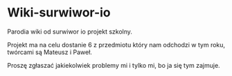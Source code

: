 # Wiki-surwiwor-io
Parodia wiki od surwiwor io projekt szkolny.

Projekt ma na celu dostanie 6 z przedmiotu który nam odchodzi w tym roku, twórcami są Mateusz i Paweł.

Proszę zgłaszać jakiekolwiek problemy mi i tylko mi, bo ja się tym zajmuje.
